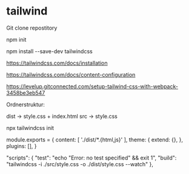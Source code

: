 # tailwind

Git clone repostitory

npm init

npm install --save-dev tailwindcss

https://tailwindcss.com/docs/installation

https://tailwindcss.com/docs/content-configuration

https://levelup.gitconnected.com/setup-tailwind-css-with-webpack-3458be3eb547

Ordnerstruktur:

dist -> style.css + index.html
src -> style.css

npx tailwindcss init

module.exports = {
content: [
'./dist/*.{html,js}'
],
theme: {
extend: {},
},
plugins: [],
}

"scripts": {
"test": "echo \"Error: no test specified\" && exit 1",
"build": "tailwindcss -i ./src/style.css -o ./dist/style.css --watch"
},
